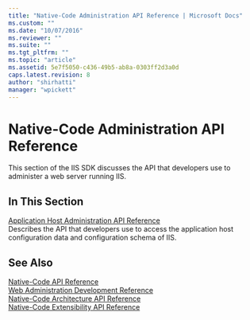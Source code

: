 ```yaml
---
title: "Native-Code Administration API Reference | Microsoft Docs"
ms.custom: ""
ms.date: "10/07/2016"
ms.reviewer: ""
ms.suite: ""
ms.tgt_pltfrm: ""
ms.topic: "article"
ms.assetid: 5e7f5050-c436-49b5-ab8a-0303ff2d3a0d
caps.latest.revision: 8
author: "shirhatti"
manager: "wpickett"
---
```

# Native-Code Administration API Reference
This section of the IIS SDK discusses the API that developers use to administer a web server running IIS.  
  
## In This Section  
 [Application Host Administration API Reference](../../../webdevelopment-reference\native-code-api\webdev-native-api-reference/application-host-administration-api-reference.md)  
 Describes the API that developers use to access the application host configuration data and configuration schema of IIS.  
  
## See Also  
 [Native-Code API Reference](../../../webdevelopment-reference\native-code-api\webdev-native-api-reference/native-code-api-reference.md)   
 [Web Administration Development Reference](../Topic/Web%20Administration%20Development%20Reference.md)   
 [Native-Code Architecture API Reference](../../../webdevelopment-reference\native-code-api\webdev-native-api-reference/native-code-architecture-api-reference.md)   
 [Native-Code Extensibility API Reference](../../../webdevelopment-reference\native-code-api\webdev-native-api-reference/native-code-extensibility-api-reference.md)